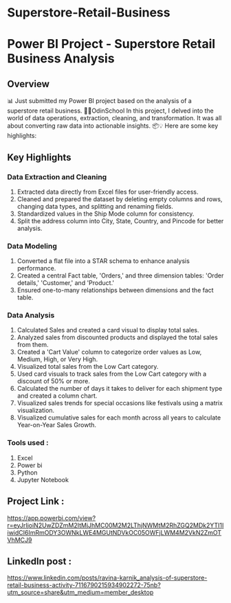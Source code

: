# Superstore-Retail-Business
# Power BI Project - Superstore Retail Business Analysis
## Overview
📊 Just submitted my Power BI project based on the analysis of a superstore retail business. 💼🛒OdinSchool In this project, I delved into the world of data operations, extraction, cleaning, and transformation. It was all about converting raw data into actionable insights. 📦💡 Here are some key highlights:

## Key Highlights
### Data Extraction and Cleaning
1. Extracted data directly from Excel files for user-friendly access.
2. Cleaned and prepared the dataset by deleting empty columns and rows, changing data types, and splitting and renaming fields.
3. Standardized values in the Ship Mode column for consistency.
4. Split the address column into City, State, Country, and Pincode for better analysis.

### Data Modeling
1. Converted a flat file into a STAR schema to enhance analysis performance.
2. Created a central Fact table, 'Orders,' and three dimension tables: 'Order details,' 'Customer,' and 'Product.'
3. Ensured one-to-many relationships between dimensions and the fact table.

### Data Analysis
1. Calculated Sales and created a card visual to display total sales.
2. Analyzed sales from discounted products and displayed the total sales from them.
3. Created a 'Cart Value' column to categorize order values as Low, Medium, High, or Very High.
4. Visualized total sales from the Low Cart category.
5. Used card visuals to track sales from the Low Cart category with a discount of 50% or more.
6. Calculated the number of days it takes to deliver for each shipment type and created a column chart.
7. Visualized sales trends for special occasions like festivals using a matrix visualization.
8. Visualized cumulative sales for each month across all years to calculate Year-on-Year Sales Growth.

### Tools used :
1. Excel
2. Power bi
3. Python
4. Jupyter Notebook

## Project Link :
https://app.powerbi.com/view?r=eyJrIjoiN2UwZDZmM2ItMjJhMC00M2M2LThjNWMtM2RhZGQ2MDk2YTI1IiwidCI6ImRmODY3OWNkLWE4MGUtNDVkOC05OWFjLWM4M2VkN2ZmOTVhMCJ9


## Linkedln post :
https://www.linkedin.com/posts/ravina-karnik_analysis-of-superstore-retail-business-activity-7116790215934902272-75nb?utm_source=share&utm_medium=member_desktop
